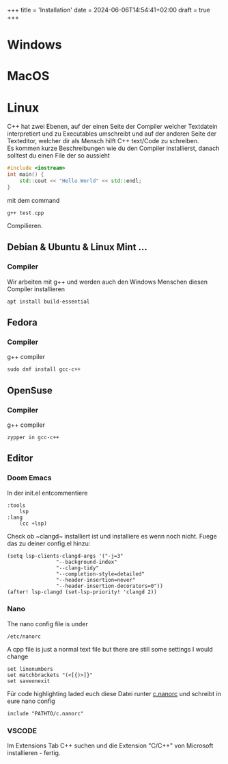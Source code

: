 +++
title = 'Installation'
date = 2024-06-06T14:54:41+02:00
draft = true
+++

# Windows
# MacOS
# Linux
C++ hat zwei Ebenen, auf der einen Seite der Compiler welcher Textdatein interpretiert und zu Executables umschreibt und auf der anderen Seite der Texteditor, welcher dir als Mensch hilft C++ text/Code zu schreiben.\
Es kommen kurze Beschreibungen wie du den Compiler installierst, danach solltest du einen File der so aussieht
``` cpp
#include <iostream>
int main() {
    std::cout << "Hello World" << std::endl;
}
```
mit dem command
```
g++ test.cpp
```
Compilieren.
## Debian & Ubuntu & Linux Mint ...
### Compiler
Wir arbeiten mit g++ und werden auch den Windows Menschen diesen Compiler installieren
```
apt install build-essential
```
## Fedora
### Compiler
g++ compiler
```
sudo dnf install gcc-c++
```
## OpenSuse
### Compiler
g++ compiler
```
zypper in gcc-c++
```

## Editor
### Doom Emacs
In der init.el entcommentiere
``` elisp
:tools
    lsp
:lang
    (cc +lsp)
```
Check ob ~clangd~ installiert ist und installiere es wenn noch nicht.
Fuege das zu deiner config.el hinzu:
```
(setq lsp-clients-clangd-args '("-j=3"
				"--background-index"
				"--clang-tidy"
				"--completion-style=detailed"
				"--header-insertion=never"
				"--header-insertion-decorators=0"))
(after! lsp-clangd (set-lsp-priority! 'clangd 2))
```
### Nano
The nano config file is under
```
/etc/nanorc
```
A cpp file is just a normal text file but there are still some settings I would change
```
set linenumbers
set matchbrackets "(<[{)>]}"
set saveonexit
```
Für code highlighting laded euch diese Datei runter [c.nanorc](c.nanorc) und schreibt in eure nano config
```
include "PATHTO/c.nanorc"
```
### VSCODE
Im Extensions Tab C++ suchen und die Extension "C/C++" von Microsoft installieren - fertig.
